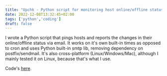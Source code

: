 ```yaml
---
title: "Upchk - Python script for monitoring host online/offline status"
date: 2022-12-08T13:32:45+02:00
tags: ['python','coding']
draft: false
---
```

I wrote a Python script that pings hosts and reports the changes in their online/offline status via email. It works on it's own built-in times as opposed to cron and uses Python built-in smtp lib, removing dependency on postfix/sendmail. It's also cross-platform (Linux/Windows/Mac), although I mainly tested it on Linux, because that's what I use.

Code's [here](https://github.com/moondownr/upchk).
